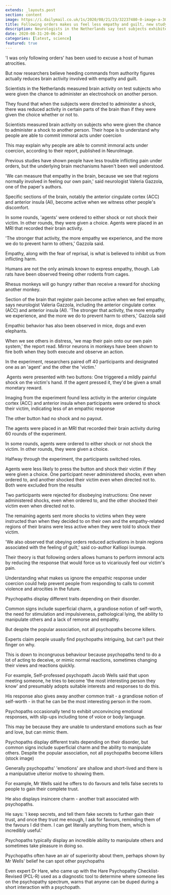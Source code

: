 ```yaml
---
extends: _layouts.post
section: content
image: https://i.dailymail.co.uk/1s/2020/08/21/23/32237480-0-image-a-30_1598047941943.jpg 
title: Following orders makes us feel less empathy and guilt, new study finds 
description: Neurologists in the Netherlands say test subjects exhibited reduced activity in the parts of the brain involved with empathy if they were told to shock someone than if they chose to do it. 
date: 2020-08-31-20-06-24 
categories: [latest, science] 
featured: true 
--- 
```

'I was only following orders' has been used to excuse a host of human atrocities.

But now researchers believe heeding commands from authority figures actually reduces brain activity involved with empathy and guilt.

Scientists in the Netherlands measured brain activity on test subjects who were given the chance to administer an electroshock on another person.

They found that when the subjects were directed to administer a shock, there was reduced activity in certain parts of the brain than if they were given the choice whether or not to.

Scientists measured brain activity on subjects who were given the chance to administer a shock to another person. Their hope is to understand why people are able to commit immoral acts under coercion

This may explain why people are able to commit immoral acts under coercion, according to their report, published in NeuroImage.

Previous studies have shown people have less trouble inflicting pain under orders, but the underlying brain mechanisms haven't been well understood.

'We can measure that empathy in the brain, because we see that regions normally involved in feeling our own pain,' said neurologist Valeria Gazzola, one of the paper's authors.

Specific sections of the brain, notably the anterior cingulate cortex (ACC) and anterior insula (AI), become active when we witness other people's discomfort.

In some rounds, 'agents' were ordered to either shock or not shock their victim. In other rounds, they were given a choice. Agents were placed in an MRI that recorded their brain activity.

'The stronger that activity, the more empathy we experience, and the more we do to prevent harm to others,' Gazzola said.

Empathy, along with the fear of reprisal, is what is believed to inhibit us from inflicting harm.

Humans are not the only animals known to express empathy, though. Lab rats have been observed freeing other rodents from cages. 

Rhesus monkeys will go hungry rather than receive a reward for shocking another monkey.

Section of the brain that register pain become active when we feel empathy, says neurologist Valeria Gazzola, including the anterior cingulate cortex (ACC) and anterior insula (AI). 'The stronger that activity, the more empathy we experience, and the more we do to prevent harm to others,' Gazzola said

Empathic behavior has also been observed in mice, dogs and even elephants.  

When we see others in distress, 'we map their pain onto our own pain system,' the report read. Mirror neurons in monkeys have been shown to fire both when they both execute and observe an action.

In the experiment, researchers paired off 40 participants and designated one as an 'agent' and the other the 'victim.'

 Agents were presented with two buttons: One triggered a mildly painful shock on the victim's hand. If the agent pressed it, they'd be given a small monetary reward.

Imaging from the experiment found less activity in the anterior cingulate cortex (ACC) and anterior insula when participants were ordered to shock their victim, indicating less of an empathic response

The other button had no shock and no payout.

The agents were placed in an MRI that recorded their brain activity during 60 rounds of the experiment.

In some rounds, agents were ordered to either shock or not shock the victim. In other rounds, they were given a choice.

Halfway through the experiment, the participants switched roles. 

Agents were less likely to press the button and shock their victim if they were given a choice. One participant never administered shocks, even when ordered to, and another shocked their victim even when directed not to. Both were excluded from the results

Two participants were rejected for disobeying instructions: One never administered shocks, even when ordered to, and the other shocked their victim even when directed not to.

The remaining agents sent more shocks to victims when they were instructed than when they decided to on their own and the empathy-related regions of their brains were less active when they were told to shock their victim.

'We also observed that obeying orders reduced activations in brain regions associated with the feeling of guilt,' said co-author Kalliopi Ioumpa.

Their theory is that following orders allows humans to perform immoral acts by reducing the response that would force us to vicariously feel our victim's pain.

Understanding what makes us ignore the empathic response under coercion could help prevent people from responding to calls to commit violence and atrocities in the future.

Psychopaths display different traits depending on their disorder.

Common signs include superficial charm, a grandiose notion of self-worth, the need for stimulation and impulsiveness, pathological lying, the ability to manipulate others and a lack of remorse and empathy.

But despite the popular association, not all psychopaths become killers.

Experts claim people usually find psychopaths intriguing, but can't put their finger on why. 

This is down to incongruous behaviour because psychopaths tend to do a lot of acting to deceive, or mimic normal reactions, sometimes changing their views and reactions quickly.

For example, Self-professed psychopath Jacob Wells said that upon meeting someone, he tries to become 'the most interesting person they know' and presumably adopts suitable interests and responses to do this.

His response also gives away another common trait - a grandiose notion of self-worth - in that he can be the most interesting person in the room.

Psychopaths occasionally tend to exhibit unconvincing emotional responses, with slip-ups including tone of voice or body language.

This may be because they are unable to understand emotions such as fear and love, but can mimic them.

Psychopaths display different traits depending on their disorder, but common signs include superficial charm and the ability to manipulate others. Despite the popular association, not all psychopaths become killers (stock image)

Generally psychopaths' 'emotions' are shallow and short-lived and there is a manipulative ulterior motive to showing them.

For example, Mr Wells said he offers to do favours and tells false secrets to people to gain their complete trust.

He also displays insincere charm - another trait associated with psychopaths.

He says: 'I keep secrets, and tell them fake secrets to further gain their trust, and once they trust me enough, I ask for favours, reminding them of the favours I did them. I can get literally anything from them, which is incredibly useful.'

Psychopaths typically display an incredible ability to manipulate others and sometimes take pleasure in doing so. 

Psychopaths often have an air of superiority about them, perhaps shown by Mr Wells' belief he can spot other psychopaths

Even expert Dr Hare, who came up with the Hare Psychopathy Checklist-Revised (PCL-R) used as a diagnostic tool to determine where someone lies on the psychopathy spectrum, warns that anyone can be duped during a short interaction with a psychopath.

